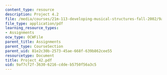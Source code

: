 ```yaml
---
content_type: resource
description: Project 4.2
file: /media/courses/21m-113-developing-musical-structures-fall-2002/9af7cf2f36306216cddeb5750f56a3c5_Project_42.pdf
file_type: application/pdf
learning_resource_types:
- Assignments
ocw_type: OCWFile
parent_title: Assignments
parent_type: CourseSection
parent_uid: 81e2c30b-2573-45ae-668f-639b862cee55
resourcetype: Document
title: Project_42.pdf
uid: 9af7cf2f-3630-6216-cdde-b5750f56a3c5
---
```

